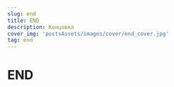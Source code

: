```yaml
---
slug: end
title: END
description: Концовка
cover_img: 'postsAssets/images/cover/end_cover.jpg'
tag: end
---
```


# END
